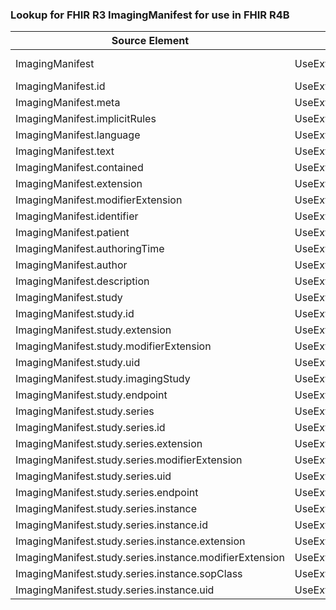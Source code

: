 ### Lookup for FHIR R3 ImagingManifest for use in FHIR R4B

| Source Element | Usage | Target |
| -------------- | ----- | ------ |
| ImagingManifest | UseExtension | http://hl7.org/fhir/3.0/StructureDefinition/extension-ImagingManifest |
| ImagingManifest.id | UseExtensionFromAncestor | - |
| ImagingManifest.meta | UseExtensionFromAncestor | - |
| ImagingManifest.implicitRules | UseExtensionFromAncestor | - |
| ImagingManifest.language | UseExtensionFromAncestor | - |
| ImagingManifest.text | UseExtensionFromAncestor | - |
| ImagingManifest.contained | UseExtensionFromAncestor | - |
| ImagingManifest.extension | UseExtensionFromAncestor | - |
| ImagingManifest.modifierExtension | UseExtensionFromAncestor | - |
| ImagingManifest.identifier | UseExtensionFromAncestor | - |
| ImagingManifest.patient | UseExtensionFromAncestor | - |
| ImagingManifest.authoringTime | UseExtensionFromAncestor | - |
| ImagingManifest.author | UseExtensionFromAncestor | - |
| ImagingManifest.description | UseExtensionFromAncestor | - |
| ImagingManifest.study | UseExtensionFromAncestor | - |
| ImagingManifest.study.id | UseExtensionFromAncestor | - |
| ImagingManifest.study.extension | UseExtensionFromAncestor | - |
| ImagingManifest.study.modifierExtension | UseExtensionFromAncestor | - |
| ImagingManifest.study.uid | UseExtensionFromAncestor | - |
| ImagingManifest.study.imagingStudy | UseExtensionFromAncestor | - |
| ImagingManifest.study.endpoint | UseExtensionFromAncestor | - |
| ImagingManifest.study.series | UseExtensionFromAncestor | - |
| ImagingManifest.study.series.id | UseExtensionFromAncestor | - |
| ImagingManifest.study.series.extension | UseExtensionFromAncestor | - |
| ImagingManifest.study.series.modifierExtension | UseExtensionFromAncestor | - |
| ImagingManifest.study.series.uid | UseExtensionFromAncestor | - |
| ImagingManifest.study.series.endpoint | UseExtensionFromAncestor | - |
| ImagingManifest.study.series.instance | UseExtensionFromAncestor | - |
| ImagingManifest.study.series.instance.id | UseExtensionFromAncestor | - |
| ImagingManifest.study.series.instance.extension | UseExtensionFromAncestor | - |
| ImagingManifest.study.series.instance.modifierExtension | UseExtensionFromAncestor | - |
| ImagingManifest.study.series.instance.sopClass | UseExtensionFromAncestor | - |
| ImagingManifest.study.series.instance.uid | UseExtensionFromAncestor | - |
